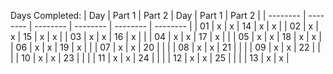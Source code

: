 Days Completed:
|   Day    |  Part 1  |  Part 2  |   Day    |  Part 1  |  Part 2  |
| -------- | -------- | -------- | -------- | -------- | -------- |
|   01     |    x     |    x     |   14     |    x     |    x     |
|   02     |    x     |    x     |   15     |    x     |    x     |
|   03     |    x     |    x     |   16     |    x     |          |
|   04     |    x     |    x     |   17     |    x     |          |
|   05     |    x     |    x     |   18     |    x     |    x     |
|   06     |    x     |    x     |   19     |    x     |          |
|   07     |    x     |    x     |   20     |          |          |
|   08     |    x     |    x     |   21     |          |          |
|   09     |    x     |    x     |   22     |          |          |
|   10     |    x     |    x     |   23     |          |          |
|   11     |    x     |    x     |   24     |          |          |
|   12     |    x     |    x     |   25     |          |          |
|   13     |    x     |    x     |
